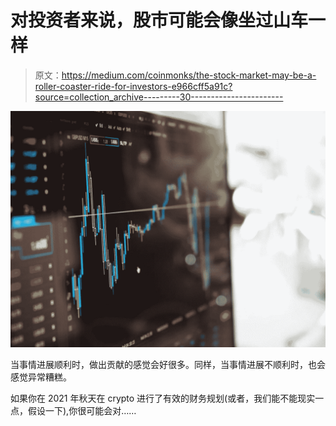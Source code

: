# 对投资者来说，股市可能会像坐过山车一样

> 原文：<https://medium.com/coinmonks/the-stock-market-may-be-a-roller-coaster-ride-for-investors-e966cff5a91c?source=collection_archive---------30----------------------->

![](img/1dd9b9d95155f60b11da21f9f122c3e0.png)

当事情进展顺利时，做出贡献的感觉会好很多。同样，当事情进展不顺利时，也会感觉异常糟糕。

如果你在 2021 年秋天在 crypto 进行了有效的财务规划(或者，我们能不能现实一点，假设一下),你很可能会对……